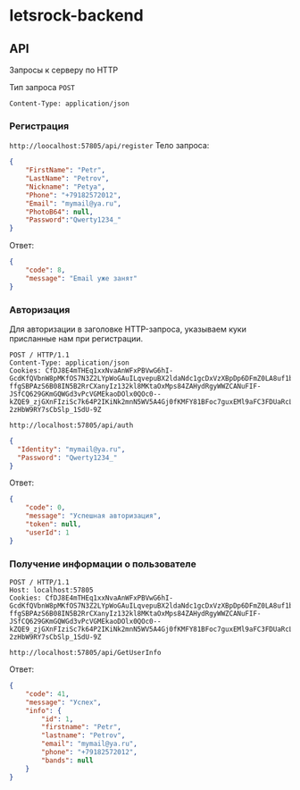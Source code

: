 # letsrock-backend

## API
Запросы к серверу по HTTP

Тип запроса `POST`

`Content-Type: application/json`

### Регистрация
`http://loocalhost:57805/api/register`
Тело запроса:
```JSON
{
    "FirstName": "Petr",
    "LastName": "Petrov",
    "Nickname": "Petya",
    "Phone": "+79182572012",
    "Email": "mymail@ya.ru",
    "PhotoB64": null,
    "Password":"Qwerty1234_"
}
```

Ответ:
```JSON
{
    "code": 8,
    "message": "Email уже занят"
}
```

### Авторизация
Для авторизации в заголовке HTTP-запроса, указываем куки присланные нам при регистрации.
```HTTP
POST / HTTP/1.1
Content-Type: application/json
Cookies: CfDJ8E4mTHEq1xxNvaAnWFxPBVwG6hI-GcdKfQVbnW8pMKfOS7N3Z2LYpWoGAuILqvepuBX2ldaNdc1gcDxVzXBpDp6DFmZ0LA8uf1by5PagLF0jzlTZ8q7xSUYp4GIYt2Mp4FjAqvDnr6gkM4TwaSruF24Vk-ffgSBPAzS6B08IN5B2RrCXanyIz132kl8MKtaOxMps84ZAHydRgyWWZCANuFIF-JSfCQ629GKmGQWGd3vPcVGMEkaoDOlx0QOc0--kZQE9_zjGXnFIziSc7k64P2IKiNk2mnN5WV5A4Gj0fKMFY81BFoc7guxEMl9aFC3FDUaRcLp6-2zHbW9RY7sCbSlp_1SdU-9Z
```

`http://localhost:57805/api/auth`

```JSON
{
  "Identity": "mymail@ya.ru",
  "Password": "Qwerty1234_"
}
```

Ответ:
```JSON
{
    "code": 0,
    "message": "Успешная авторизация",
    "token": null,
    "userId": 1
}
```

### Получение информации о пользователе
```HTTP
POST / HTTP/1.1
Host: localhost:57805
Cookies: CfDJ8E4mTHEq1xxNvaAnWFxPBVwG6hI-GcdKfQVbnW8pMKfOS7N3Z2LYpWoGAuILqvepuBX2ldaNdc1gcDxVzXBpDp6DFmZ0LA8uf1by5PagLF0jzlTZ8q7xSUYp4GIYt2Mp4FjAqvDnr6gkM4TwaSruF24Vk-ffgSBPAzS6B08IN5B2RrCXanyIz132kl8MKtaOxMps84ZAHydRgyWWZCANuFIF-JSfCQ629GKmGQWGd3vPcVGMEkaoDOlx0QOc0--kZQE9_zjGXnFIziSc7k64P2IKiNk2mnN5WV5A4Gj0fKMFY81BFoc7guxEMl9aFC3FDUaRcLp6-2zHbW9RY7sCbSlp_1SdU-9Z
```
`http://localhost:57805/api/GetUserInfo`

Ответ:
```JSON
{
    "code": 41,
    "message": "Успех",
    "info": {
        "id": 1,
        "firstname": "Petr",
        "lastname": "Petrov",
        "email": "mymail@ya.ru",
        "phone": "+79182572012",
        "bands": null
    }
}
```
